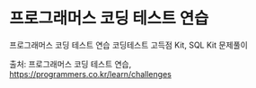 # 프로그래머스 코딩 테스트 연습
프로그래머스 코딩 테스트 연습 코딩테스트 고득점 Kit, SQL Kit 문제풀이

출처: 프로그래머스 코딩 테스트 연습, https://programmers.co.kr/learn/challenges
